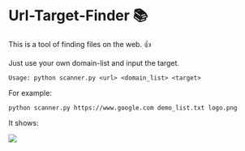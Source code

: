 # Url-Target-Finder :books: 
This is a tool of finding files on the web. :+1: 

Just use your own domain-list and input the target.
```
Usage: python scanner.py <url> <domain_list> <target>
```
For example:
```
python scanner.py https://www.google.com demo_list.txt logo.png
```
It shows:

![](https://i.imgur.com/NWnmQRe.png)
